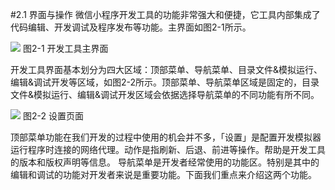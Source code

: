 #2.1 界面与操作
微信小程序开发工具的功能非常强大和便捷，它工具内部集成了代码编辑、开发调试及程序发布等功能。主界面如图2-1所示。

![](/assets/图1-9.png)
图2-1 开发工具主界面

开发工具界面基本划分为四大区域：顶部菜单、导航菜单、目录文件&模拟运行、编辑&调试开发等区域，如图2-2所示。顶部菜单、导航菜单区域是固定的，目录文件&模拟运行、编辑&调试开发区域会依据选择导航菜单的不同功能有所不同。

![](/assets/图2-2.png)
图2-2 设置页面

顶部菜单功能在我们开发的过程中使用的机会并不多，「设置」是配置开发模拟器运行程序时连接的网络代理。动作是指刷新、后退、前进等操作。帮助是开发工具的版本和版权声明等信息。
导航菜单是开发者经常使用的功能区。特别是其中的编辑和调试的功能对开发者来说是重要功能。下面我们重点来介绍这两个功能。
